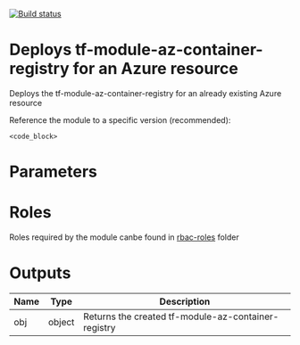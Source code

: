 [![Build status](https://dev.azure.com/innersource/Merlion/_apis/build/status/modules/diagnostics)](https://dev.azure.com/innersource/Merlion/_build/latest?definitionId=<build_id>)
# Deploys tf-module-az-container-registry for an Azure resource
Deploys the tf-module-az-container-registry for an already existing Azure resource


Reference the module to a specific version (recommended):
```hcl
<code_block>
```

# Parameters
## <paraml1>

# Roles
Roles required by the module canbe found in [rbac-roles](./rbac-roles) folder

# Outputs
| Name | Type | Description | 
| -- | -- | -- | 
| obj | object | Returns the created tf-module-az-container-registry 